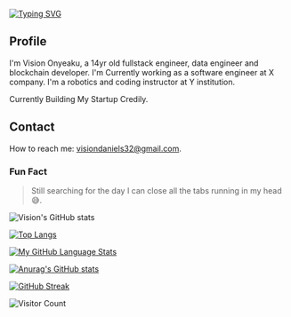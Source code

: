 [![Typing SVG](https://readme-typing-svg.herokuapp.com?color=tokyonight&size=35&center=true&vCenter=true&width=1000&lines=HELLO+THERE!;+I'm+Vision;+I'm++a+Blockchain+,+FullStack+,+Robotics+Engineer;I'm+obsessed+about+writing+Productive+Code;I'm+interested+in+Machine+Learning%E2%9C%A8;I'm+looking+to+collaborate+on+any;project)](https://git.io/typing-svg)

## Profile

I'm Vision Onyeaku, a 14yr old fullstack engineer, data engineer and blockchain developer.
I'm Currently working as a software engineer at X company. I'm a robotics and coding instructor at Y institution.

Currently Building My Startup Credily.

## Contact

How to reach me: visiondaniels32@gmail.com.

### Fun Fact
<blockquote> Still searching for the day I can close all the tabs running in my head 😅.</blockquote>

![Vision's GitHub stats](https://github-readme-stats.vercel.app/api?username=psecuresystem&show_icons=true&theme=tokyonight)


[![Top Langs](https://github-readme-stats.vercel.app/api/top-langs/?username=psecuresystem&langs_count=8&theme=tokyonight&layout=compact)](https://github.com/psecuresystem/psecuresystem)
 
    
  [![My GitHub Language Stats](https://github-readme-stats.vercel.app/api/top-langs/?username=psecuresystem&langs_count=5&theme=tokyonight)]()
  
  
  [![Anurag's GitHub stats](https://github-readme-stats.vercel.app/api?username=[psecuresystem&theme=dark&show_icons=true)](https://github.com/anuraghazra/github-readme-stats)
    
  
  
  [![GitHub Streak](https://github-readme-streak-stats.herokuapp.com?user=psecuresystem&theme=dark&date_format=M%20j%5B%2C%20Y%5D)](https://git.io/streak-stats)

 
 ![Visitor Count](https://profile-counter.glitch.me/LikemDzokoto/count.svg)

<!--
**psecuresystem/psecuresystem** is a ✨ _special_ ✨ repository because its `README.md` (this file) appears on your GitHub profile.

Here are some ideas to get you started:

- 🔭 I’m currently working on ...
- 🌱 I’m currently learning ...
- 👯 I’m looking to collaborate on ...
- 🤔 I’m looking for help with ...
- 💬 Ask me about ...
- 📫 How to reach me: ...
- 😄 Pronouns: ...
- ⚡ Fun fact: ...
-->
